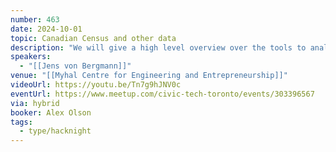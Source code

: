 ```yaml
---
number: 463
date: 2024-10-01
topic: Canadian Census and other data
description: "We will give a high level overview over the tools to analyze, process and visualize Canadian data that we developed and use regularly in our workflows: CensusMapper and the {cancensus}, {cansim}, {cmhc}, {tongfen}, {canbank} and {canpumf} R packages."
speakers:
  - "[[Jens von Bergmann]]"
venue: "[[Myhal Centre for Engineering and Entrepreneurship]]"
videoUrl: https://youtu.be/Tn7g9hJNV0c
eventUrl: https://www.meetup.com/civic-tech-toronto/events/303396567
via: hybrid
booker: Alex Olson
tags:
  - type/hacknight
---
```

